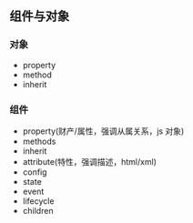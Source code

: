 ## 组件与对象

### 对象

- property
- method
- inherit

### 组件

- property(财产/属性，强调从属关系，js 对象)
- methods
- inherit
- attribute(特性，强调描述，html/xml)
- config
- state
- event
- lifecycle
- children
